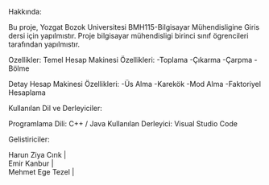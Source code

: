 
 Hakkında:

Bu proje, Yozgat Bozok Universitesi BMH115-Bilgisayar Mühendisligine Giris dersi için yapılmıstır. 
Proje bilgisayar mühendisligi birinci sınıf ögrencileri tarafından yapılmıstır.

 Ozellikler:
Temel Hesap Makinesi Özellikleri:
-Toplama
-Çıkarma
-Çarpma
-Bölme

Detay Hesap Makinesi Özellikleri:
-Üs Alma
-Karekök
-Mod Alma
-Faktoriyel Hesaplama

Kullanılan Dil ve Derleyiciler: 

Programlama Dili: C++ / Java
Kullanılan Derleyici: Visual Studio Code

Gelistiriciler:

Harun Ziya Cırık  |  
Emir Kanbur  |  
Mehmet Ege Tezel  |  
